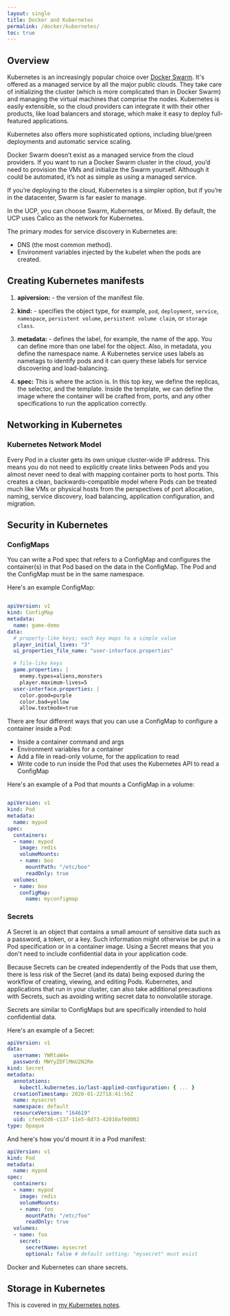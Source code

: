 ```yaml
---
layout: single
title: Docker and Kubernetes
permalink: /docker/kubernetes/
toc: true
---
```


## Overview

Kubernetes is an increasingly popular choice over [Docker Swarm](./../docker-swarm/). It's offered as a managed service by all the major public clouds. They take care of initializing the cluster (which is more complicated than in Docker Swarm) and managing the virtual machines that comprise the nodes. Kubernetes is easily extensible, so the cloud providers can integrate it with their other products, like load balancers and storage, which make it easy to deploy full-featured applications.

Kubernetes also offers more sophisticated options, including blue/green deployments and automatic service scaling.

Docker Swarm doesn’t exist as a managed service from the cloud providers. If you want to run a Docker Swarm cluster in the cloud, you’d need to provision the VMs and initialize the Swarm yourself. Although it could be automated, it’s not as simple as using a managed service.

If you’re deploying to the cloud, Kubernetes is a simpler option, but if you’re in the datacenter, Swarm is far easier to manage.

In the UCP, you can choose Swarm, Kubernetes, or Mixed. By default, the UCP uses Calico as the network for Kubernetes.

The primary modes for service discovery in Kubernetes are:

- DNS (the most common method).
- Environment variables injected by the kubelet when the pods are created.

## Creating Kubernetes manifests

1.  **apiversion:** - the version of the manifest file.
    
2. **kind:** - specifies the object type, for example, `pod`, `deployment`, `service`, `namespace`, `persistent volume`, `persistent volume claim`, or `storage class`.
    
3. **metadata:** - defines the label, for example, the name of the app. You can define more than one label for the object. Also, in metadata, you define the namespace name. A Kubernetes service uses labels as nametags to identify pods and it can query these labels for service discovering and load-balancing. 
    
4. **spec:** This is where the action is. In this top key, we define the replicas, the selector, and the template. Inside the template, we can define the image where the container will be crafted from, ports, and any other specifications to run the application correctly.

## Networking in Kubernetes
### Kubernetes Network Model

Every Pod in a cluster gets its own unique cluster-wide IP address. This means you do not need to explicitly create links between Pods and you almost never need to deal with mapping container ports to host ports. This creates a clean, backwards-compatible model where Pods can be treated much like VMs or physical hosts from the perspectives of port allocation, naming, service discovery, load balancing, application configuration, and migration.

## Security in Kubernetes

### ConfigMaps

You can write a Pod spec that refers to a ConfigMap and configures the container(s) in that Pod based on the data in the ConfigMap. The Pod and the ConfigMap must be in the same namespace.

Here's an example ConfigMap:

``` yaml

apiVersion: v1
kind: ConfigMap
metadata:
  name: game-demo
data:
  # property-like keys; each key maps to a simple value
  player_initial_lives: "3"
  ui_properties_file_name: "user-interface.properties"

  # file-like keys
  game.properties: |
    enemy.types=aliens,monsters
    player.maximum-lives=5    
  user-interface.properties: |
    color.good=purple
    color.bad=yellow
    allow.textmode=true    

```

There are four different ways that you can use a ConfigMap to configure a container inside a Pod:

- Inside a container command and args
- Environment variables for a container
- Add a file in read-only volume, for the application to read
- Write code to run inside the Pod that uses the Kubernetes API to read a ConfigMap

Here's an example of a Pod that mounts a ConfigMap in a volume:

``` yaml

apiVersion: v1
kind: Pod
metadata:
  name: mypod
spec:
  containers:
  - name: mypod
    image: redis
    volumeMounts:
    - name: boo
      mountPath: "/etc/boo"
      readOnly: true
  volumes:
  - name: boo
    configMap:
      name: myconfigmap

```

### Secrets

A Secret is an object that contains a small amount of sensitive data such as a password, a token, or a key. Such information might otherwise be put in a Pod specification or in a container image. Using a Secret means that you don't need to include confidential data in your application code.

Because Secrets can be created independently of the Pods that use them, there is less risk of the Secret (and its data) being exposed during the workflow of creating, viewing, and editing Pods. Kubernetes, and applications that run in your cluster, can also take additional precautions with Secrets, such as avoiding writing secret data to nonvolatile storage.

Secrets are similar to ConfigMaps but are specifically intended to hold confidential data.

Here's an example of a Secret:

``` yaml
apiVersion: v1
data:
  username: YWRtaW4=
  password: MWYyZDFlMmU2N2Rm
kind: Secret
metadata:
  annotations:
    kubectl.kubernetes.io/last-applied-configuration: { ... }
  creationTimestamp: 2020-01-22T18:41:56Z
  name: mysecret
  namespace: default
  resourceVersion: "164619"
  uid: cfee02d6-c137-11e5-8d73-42010af00002
type: Opaque
```

And here's how you'd mount it in a Pod manifest:

``` yaml
apiVersion: v1
kind: Pod
metadata:
  name: mypod
spec:
  containers:
  - name: mypod
    image: redis
    volumeMounts:
    - name: foo
      mountPath: "/etc/foo"
      readOnly: true
  volumes:
  - name: foo
    secret:
      secretName: mysecret
      optional: false # default setting; "mysecret" must exist
```

Docker and Kubernetes can share secrets.

## Storage in Kubernetes

This is covered in [my Kubernetes notes](./../../kubernetes/storage/).